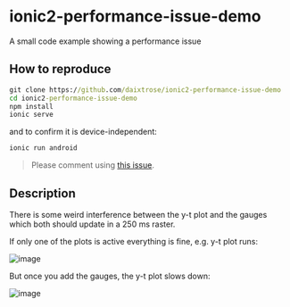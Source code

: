 # ionic2-performance-issue-demo
A small code example showing a performance issue

## How to reproduce

```cmd
git clone https://github.com/daixtrose/ionic2-performance-issue-demo
cd ionic2-performance-issue-demo
npm install
ionic serve
```

and to confirm it is device-independent:

```cmd
ionic run android
```

> Please comment using [this issue](https://github.com/daixtrose/ionic2-performance-issue-demo/issues/1).

## Description

There is some weird interference between the y-t plot and the gauges which both should update in a 250 ms raster.

If only one of the plots is active everything is fine, e.g. y-t plot runs:

![image](https://cloud.githubusercontent.com/assets/5588692/17675712/3223c154-632b-11e6-963a-4d92118d9856.png)

But once you add the gauges, the y-t plot slows down:

![image](https://cloud.githubusercontent.com/assets/5588692/17675730/483ca532-632b-11e6-8581-27237e94fd69.png)


